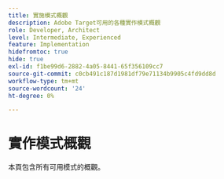 ```yaml
---
title: 實施模式概觀
description: Adobe Target可用的各種實作模式概觀
role: Developer, Architect
level: Intermediate, Experienced
feature: Implementation
hidefromtoc: true
hide: true
exl-id: f1be99d6-2882-4a05-8441-65f356109cc7
source-git-commit: c0cb491c187d1981df79e71134b9905c4fd9dd8d
workflow-type: tm+mt
source-wordcount: '24'
ht-degree: 0%

---
```


# 實作模式概觀

本頁包含所有可用模式的概觀。
